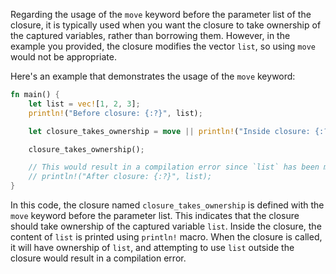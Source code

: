 Regarding the usage of the `move` keyword before the parameter list of the closure, it is typically used when you want the closure to take ownership of the captured variables, rather than borrowing them. However, in the example you provided, the closure modifies the vector `list`, so using `move` would not be appropriate.

Here's an example that demonstrates the usage of the `move` keyword:

```rust
fn main() {
    let list = vec![1, 2, 3];
    println!("Before closure: {:?}", list);

    let closure_takes_ownership = move || println!("Inside closure: {:?}", list);

    closure_takes_ownership();

    // This would result in a compilation error since `list` has been moved into the closure.
    // println!("After closure: {:?}", list);
}
```

In this code, the closure named `closure_takes_ownership` is defined with the `move` keyword before the parameter list. This indicates that the closure should take ownership of the captured variable `list`. Inside the closure, the content of `list` is printed using `println!` macro. When the closure is called, it will have ownership of `list`, and attempting to use `list` outside the closure would result in a compilation error.